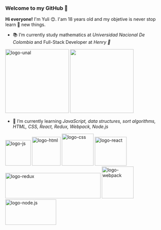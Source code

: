 ### Welcome to my GitHub 👋

**Hi everyone!** I'm Yuli :blush:. I'am 18 years old and my objetive is never stop learn :notebook_with_decorative_cover: new things.

- :books: I’m currently study mathematics at *Universidad Nacional De Colombia* and Full-Stack Developer at *Henry :yellow_heart:*

 <a href="https://unal.edu.co/"> <img alt="logo-unal" src="https://upload.wikimedia.org/wikipedia/commons/0/0a/Logotipo_de_la_Universidad_Nacional_de_Colombia.svg" height="200" width="200"></a>  <a href="https://www.soyhenry.com/"> <img src="https://hypernoir.com/wp-content/uploads/2020/11/Henry.png" height="200" width="200"> </a>
- 🌱 I’m currently learning *JavaScript, data structures, sort algorithms, HTML, CSS, React, Redux, Webpack, Node.js* 

 <img alt="logo-js" src="https://upload.wikimedia.org/wikipedia/commons/thumb/9/99/Unofficial_JavaScript_logo_2.svg/480px-Unofficial_JavaScript_logo_2.svg.png" height="80" width="80">    <img alt="logo-html" src="https://upload.wikimedia.org/wikipedia/commons/thumb/6/61/HTML5_logo_and_wordmark.svg/1024px-HTML5_logo_and_wordmark.svg.png" height="90" width="90">     <img alt="logo-css" src="https://cdn.freebiesupply.com/logos/large/2x/css3-logo-png-transparent.png" height="100" width="100">      <img alt="logo-react" src="https://upload.wikimedia.org/wikipedia/commons/thumb/4/47/React.svg/1200px-React.svg.png" height="90" width="100">      <img alt="logo-redux" src="https://upload.wikimedia.org/wikipedia/commons/thumb/3/30/Redux_Logo.png/1200px-Redux_Logo.png" height="80" width="300">   <img alt="logo-webpack" src="https://repository-images.githubusercontent.com/76603199/0d36ee00-8030-11e9-9d07-c393f6039471" height="100" width="100">   <img alt="logo-node.js" src="https://cdn.pixabay.com/photo/2015/04/23/17/41/node-js-736399_1280.png" height="80" width="160"> 
<!--- 👯 I’m looking to collaborate on ...
- 🤔 I’m looking for help with ...
- 💬 Ask me about ...
- 📫 How to reach me: ...
- 😄 Pronouns: ...
- ⚡ Fun fact: ...-->
